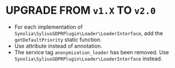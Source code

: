 # UPGRADE FROM `v1.X` TO `v2.0`

* For each implementation of `Synolia\SyliusGDPRPlugin\Loader\LoaderInterface`, add the `getDefaultPriority` static function.
* Use attribute instead of annotation.
* The service tag `anonymization_loader` has been removed. Use `Synolia\SyliusGDPRPlugin\Loader\LoaderInterface` instead.
